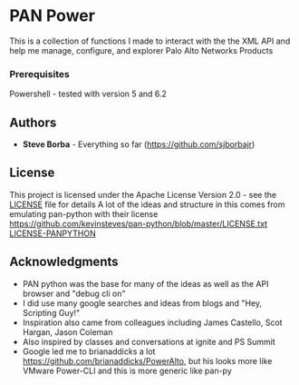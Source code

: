 # PAN Power

This is a collection of functions I made to interact with the the XML API and help me manage, configure, and explorer Palo Alto Networks Products

### Prerequisites

Powershell - tested with version 5 and 6.2

## Authors

* **Steve Borba** - Everything so far (https://github.com/sjborbajr)

## License

This project is licensed under the Apache License Version 2.0 - see the [LICENSE](LICENSE) file for details
A lot of the ideas and structure in this comes from emulating pan-python with their license https://github.com/kevinsteves/pan-python/blob/master/LICENSE.txt [LICENSE-PANPYTHON](LICENSE-PANPYTHON)

## Acknowledgments

* PAN python was the base for many of the ideas as well as the API browser and "debug cli on"
* I did use many google searches and ideas from blogs and "Hey, Scripting Guy!"
* Inspiration also came from colleagues including James Castello, Scot Hargan, Jason Coleman
* Also inspired by classes and conversations at ignite and PS Summit
* Google led me to brianaddicks a lot https://github.com/brianaddicks/PowerAlto, but his looks more like VMware Power-CLI and this is more generic like pan-py
